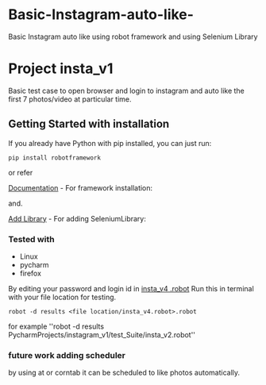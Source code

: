 # Basic-Instagram-auto-like-
Basic Instagram auto like using robot framework and using Selenium Library

# Project insta_v1
Basic test case to open browser and login to instagram and auto like the first 7 photos/video at particular time.

## Getting Started with installation 

If you already have Python with pip installed, you can just  run:

```
pip install robotframework

```
or refer 

[Documentation](https://robotframework.org/#documentation) - For framework installation:

and.

[Add Library](https://robotframework.org/SeleniumLibrary/) - For adding SeleniumLibrary:
### Tested with
* Linux
* pycharm
* firefox


By editing your password and login id in  [insta_v4 .robot](https://github.com/santoshkrishnanr/Basic-Instagram-auto-like-/blob/master/insta_v4%20.robot)
 Run this in terminal with your file location for testing.
```
robot -d results <file location/insta_v4.robot>.robot
```

 for example ''robot -d results PycharmProjects/instagram_v1/test_Suite/insta_v2.robot''

### future work adding scheduler 

by using at or corntab it can be scheduled to like photos automatically.
